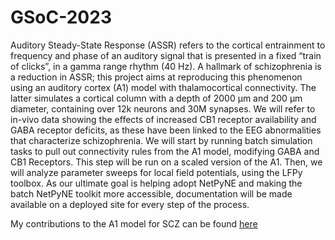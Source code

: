 # GSoC-2023

Auditory Steady-State Response (ASSR) refers to the cortical entrainment to frequency and phase of an auditory signal that is presented in a fixed “train of clicks”, in a gamma range rhythm (40 Hz). A hallmark of schizophrenia is a reduction in ASSR; this project aims at reproducing this phenomenon using an auditory cortex (A1) model with thalamocortical connectivity. The latter simulates a cortical column with a depth of 2000 μm and 200 μm diameter, containing over 12k neurons and 30M synapses. We will refer to in-vivo data showing the effects of increased CB1 receptor availability and GABA receptor deficits, as these have been linked to the EEG abnormalities that characterize schizophrenia. We will start by running batch simulation tasks to pull out connectivity rules from the A1 model, modifying GABA and CB1 Receptors. This step will be run on a scaled version of the A1. Then, we will analyze parameter sweeps for local field potentials, using the LFPy toolbox. As our ultimate goal is helping adopt NetPyNE and making the batch NetPyNE toolkit more accessible, documentation will be made available on a deployed site for every step of the process.

My contributions to the A1 model for SCZ can be found [here](https://github.com/irenebernardi/a1)
